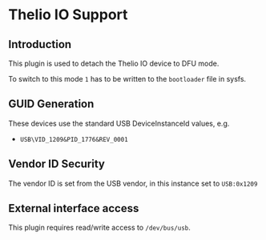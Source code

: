 Thelio IO Support
=================

Introduction
------------

This plugin is used to detach the Thelio IO device to DFU mode.

To switch to this mode `1` has to be written to the `bootloader` file
in sysfs.

GUID Generation
---------------

These devices use the standard USB DeviceInstanceId values, e.g.

 * `USB\VID_1209&PID_1776&REV_0001`

Vendor ID Security
------------------

The vendor ID is set from the USB vendor, in this instance set to `USB:0x1209`

External interface access
-------------------------
This plugin requires read/write access to `/dev/bus/usb`.
